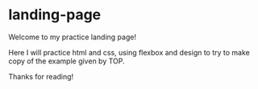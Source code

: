 # landing-page

Welcome to my practice landing page!

Here I will practice html and css, using flexbox and design to try to make  copy of the example given by TOP. 

Thanks for reading!